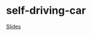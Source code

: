 # self-driving-car
[Slides](https://docs.google.com/presentation/d/e/2PACX-1vQg-Lj69wt6uJTDr_8bqkHL9rn7O16LkngxDTDvXWJwFrQ6fVNtudzCsaVbIKb-v3Z3duFW8WAW6zlb/pub?start=true&loop=false&delayms=15000)
